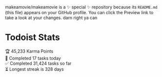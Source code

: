 makeamovie/makeamovie is a ✨ special ✨ repository because its `README.md` (this file) appears on your GitHub profile.
You can click the Preview link to take a look at your changes. darn right ya can

# Todoist Stats

<!-- TODO-IST:START -->
🏆  45,233 Karma Points           
🌸  Completed 17 tasks today           
✅  Completed 31,424 tasks so far           
⏳  Longest streak is 328 days
<!-- TODO-IST:END -->